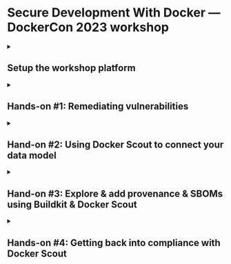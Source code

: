 # Secure Development With Docker &mdash; DockerCon 2023 workshop

<details><summary><h2>Setup the workshop platform</h2></summary>

### Requirements

- git
- Docker Desktop 4.24.0 or greater
- Docker Hub account `$ORG`

Docker Desktop must be configured to use containerd.  In Docker Desktop, go to
the Settings (⚙️ icon) &gt; Features in development and make sure the box next
to "Use containerd for pulling and storing images". If you changed the setting,
click the "Apply & Restart" button.

![Docker Desktop settings](./ss/desktop-containerd.png)

### Prerequisites

> *Conventions:*
> `$ORG` is the name of the Docker Hub account you will use.
> It can be a personal or a team one. Better if you have full ownership on it.

1. Clone the repository on your local machine
2. (optional) export `ORG` environment variable so you can more easily copy/paste commands

   ```console
   export ORG=<your organization namespace>
   ```
3. Configure organization for Docker Scout

   ```console
   docker scout config organization $ORG
   ```
4. Copy `env.dist` file to `.env`
5. Edit `.env` and set `NAMESPACE` to `$ORG`
6. Enroll your organization to Docker Scout

   ```console
   docker scout enroll $ORG
   ```
7. Checkout Hands-On #1

   ```console
   git checkout hands-on-1
   ```
8. Build demo images

   ```console
   docker compose --profile images build
   ```

   > This command will build two images we will explore.
   > To know more about how they are built look at
   > [`./docker-compose.yml`](./docker-compose.yml) and
   > [`./backend/Dockerfile`](./backend/Dockerfile) that
   > contains the build definitions.

   > In case of network issues, you can also build the following
   > image that is prebuilt and don't need extra dependencies.

   ```console
   docker compose --profile low_network build
   ```
</details>

<details><summary><h2>Hands-on #1: Remediating vulnerabilities</h2></summary>

### Reset git repository

```console
git reset --hard hands-on-1
```

### Base Image Fix (Docker Desktop)

1. Open Docker Desktop and select the image `$ORG/scout-demo-service:v1`

   ![](./ss/layer_view_scout-demo-service_v1.png)
2. Take the time to explore the different information displayed on this page

   - Image hierarchy, layers and the Images tab
   - Vulnerabilities
   - Packages

3. Select your base image and explore vulnerabilities specific to the base image.
   Then select "Recommendations for base image…" in the "Recommended fixes"
   dropdown in the upper right portion of the window.

   ![](./ss/select-base-image.png)

4. Select _Change base image_ and set the current image to 3.14

   ![](./ss/change-base-image.png)

5. Open [`frontend/Dockerfile`](./frontend/Dockerfile) in your favorite file editor
   and apply the "Tag is preferred tag" recommendation, i.e., change the `FROM` line to

   ```dockerfile
   FROM alpine:3.18
   ```

6. (optional) Update the tag to `v2` in [`docker-compose.yml`](./docker-compose.yml)
7. Rebuild the image

   ```console
   docker compose --profile scout-demo-service build
   ```
8. Open the image inside Desktop and see the impact of your change

   ![](./ss/layer_view_scout-demo-service_v2.png)

### Base Image Fix (Docker Scout CLI)

1. Run `docker scout cves` command against the image you just built:

   ```console
   docker scout cves $ORG/scout-demo-service:v1
   ```

   ![](./ss/scout-demo-service-v1-cves.png)
2. (optional) Explore the filters options from `docker scout cves` command
3. (optional) See vulnerable packages only

   ```console
   docker scout cves --format only-packages --only-vuln-packages $ORG/scout-demo-service:v1
   ```

   ![](./ss/scout-demo-service-v1-only-vuln-packages.png)

4. Explore base image recommendations using `docker scout recommendations`

   -> specify the tag upfront, like we selected it in Docker Desktop

   ```console
   docker scout recommendations --tag 3.14 $ORG/scout-demo-service:v1
   ```

   ![](./ss/scout-demo-service-v1-recommendations.png)

5. Apply the "Tag is preferred tag" recommendation to the [`frontend/Dockerfile`](./frontend/Dockerfile)
6. (optional) Update the tag to `v2` in [`docker-compose.yml`](./docker-compose.yml)
7. Rebuild the image

   ```console
   docker compose --profile scout-demo-service build
   ```
8. Run `docker scout cves` command against the image you just built and see the changes:

   ```console
   docker scout cves $ORG/scout-demo-service:v2
   ```

   ![](./ss/scout-demo-service-v2-cves.png)
9. Compare the two images to see the differences:

   ```console
   docker scout compare $ORG/scout-demo-service:v2 --to $ORG/scout-demo-service:v1
   ```

   ![](./ss/scout-demo-service-compare.png)

### Application Dependency Fix

1. Explore the still existing vulnerabilities: (Desktop or CLI)
   - find vulnerable package
   - find fix version
2. Update [`package.json`](./frontend/package.json) to upgrade the dependency
3. (optional) Update the tag to `v3` in [`docker-compose.yml`](./docker-compose.yml)
4. Rebuild the image
5. Explore the built image to see what changed
   - using Desktop
   - using CLI

### Extra Command

1. Get a quick overview of your image, including vulnerabilities and recommendations

   ```console
   docker scout quickview $ORG/scout-demo-service:v1
   ```

### Extra Image

Repeat the above steps for the `$ORG/scout-demo-service-back:v1` image (or any other image you have).

</details>

<details><summary><h2>Hand-on #2: Using Docker Scout to connect your data model</h2></summary>

### Reset git repository

```console
git reset --hard hands-on-2
```

### Registry - https://scout.docker.com Integration

#### Create repositories

Go to https://hub.docker.com and create repositories for the images you will push

- `$ORG/scout-demo-service`
- `$ORG/scout-demo-service-back`

#### Enable repositories for Docker Scout

_Option 1: Use Docker Scout Dashboard_

1. Go to https://scout.docker.com
2. Select your organization in the dropdown next to your user
3. Open the settings menu (⚙️ icon) and select _Repository settings_
4. Select the repository to enable and enable it

_Option 2: Docker Hub Integration using the CLI_

```console
docker scout repo enable $ORG/scout-demo-service
```

```console
docker scout repo enable $ORG/scout-demo-service-back
```

### Push images

1. Push an image to Hub

   ```console
   docker push $ORG/scout-demo-service:v1
   ```

2. Browse https://scout.docker.com and see your images (this might take up to a few minutes)

   ![](./ss/pushes_images.png)

### Analyze images

Reproduce the exploratory steps from _Hands-on #1_ on https://scout.docker.com.
Find vulnerabilities, package information and compare your images.

You can build and push the different versions of the images you previously built (with vulnerabilities or with fixes).
Or simply push the fixes you built in the first hands-on exercise.

```console
docker push $ORG/scout-demo-service:v3
```

### Record images to an environment

1. Record the image to an environment (adapt to your registry)

   ```console
   docker scout environment staging registry://$ORG/scout-demo-service:v1
   ```

   This will explicitly record the image that has been pushed to a registry, to the environment `staging`.

   ![](./ss/staging.png)

2. Investigate environment information from the CLI

   ```console
   docker scout environment
   ```

   ```console
   docker scout environment staging
   ```

3. Compare your fixed local image to the one recorded as part of the `staging` environment

   ```console
   docker scout compare local://$ORG/scout-demo-service:v3 --to-env staging
   ```

   ![](./ss/scout-demo-service-compare-staging.png)
4. Browse https://scout.docker.com

   - find images recorded to an environment
   - find vulnerabilities and packages in an environment
   - compare images between versions and/or environments

   ![](./ss/scout-demo-service-ui-compare.png)

5. Record `v3` to the staging environment

   ```console
   docker scout environment staging registry://$ORG/scout-demo-service:v3
   ```

6. Verify you have no vulnerabilities in `staging` at https://scout.docker.com &gt;
   Vulnerabilities and select the staging environment

7. Browse available integrations on https://scout.docker.com &gt;
   Settings (⚙️ icon) &gt; Integrations

</details>

<details><summary><h2>Hand-on #3: Explore & add provenance & SBOMs using Buildkit & Docker Scout</h2></summary>

### Reset git repository

```console
git reset --hard hands-on-3
```

### Provenance Attestation

Remember the `--tag` flag when we explore the base image recommendations or the dropdown to pick
the right one in the UI?

```console
docker scout recommendations --tag 3.14 $ORG/scout-demo-service:v1
```

This tag was needed because the base image exists under different tag (`latest`, `3`, `3.14` at least)
and the information contained in the image are not sufficient to pick the right one.

So let's fix that.

1. We have added a new command to the _end_ of the [`frontend/Dockerfile`](frontend/Dockerfile)
   so it gets rebuilt, but quickly

   ```dockerfile
   ENV DUMMY=1
   ```

   (this line was introduced when you reset to the `hands-on-3` tag above)
2. Build a new image with the _provenance_ attestation

   ```console
   ( cd frontend && \
     docker build -t $ORG/scout-demo-service:provenance \
       --provenance=mode=max --push . )
   ```
3. Get recommendations about the image that has been pushed

   ```console
   docker scout recommendations registry://$ORG/scout-demo-service:provenance
   ```

   This time you didn't provided the `--tag` and it picked the right one!

   > Base image is `alpine:3.14`

4. How did it do that? Let's look at the provenance.

   ```console
   docker buildx imagetools inspect $ORG/scout-demo-service:provenance \
     --format '{{ json .Provenance.SLSA }}'
   ```

   (note we are extracting an element called `SLSA`!)
   That is a lot of information. Let's focus on information about the base image.
   One place to see that is in the first element of the `llbDefinition` array:

   ```console
   docker buildx imagetools inspect $ORG/scout-demo-service:provenance \
     --format '{{ json .Provenance.SLSA }}' | jq '.buildConfig.llbDefinition[0]'
   ```

   (requires the [`jq`](https://jqlang.github.io/jq/) command)
   See how the identifier has the exact SHA used as the base image?

> **Note on `push` and `registry://`**
>
> We need to access the provenance attestation from the image. It's written at the level
> of the _Image Index_ (same as for multi-arch images). The local Docker daemon doesn't allow
> currently to easily access those information.
>
> But they are available from registries. So when pushed, all these extra information will
> be available and CLI or https://scout.docker.com tools will be able to use them.

### SBOM

When an image is used on the CLI or pushed to https://scout.docker.com one of the first
steps is to index it. It means to go through the image and find all the packages for instance.

It also means this action might be performed multiple times, like if we want to see
the vulnerabilities of the image from different computers.

But it's possible to generate SBOM at the build time and push it along with the image.
That way, whatever the size of the initial image, we will only require the SBOM (enhanced
with provenance if available) and it will make all the CLI actions faster and be sure
the information displayed on https://scout.docker.com are the right ones.

1. Change the value of the environment variable at the end of [`frontend/Dockerfile`](frontend/Dockerfile)
   so the image gets rebuilt and pushed, quickly

   ```dockerfile
   ENV DUMMY=2
   ```

2. Build a new image with an _SBOM_ attestation (and keep the provenance!)

   ```console
   ( cd frontend && \
     docker build -t $ORG/scout-demo-service:attests \
       --sbom=generator=docker/scout-sbom-indexer \
       --provenance=mode=max --push . )
   ```
3. Run any `docker scout` CLI command, e.g.,

   ```
   docker scout quickview $ORG/scout-demo-service:attests
   ```

   and you should see:

   > ✓ Provenance obtained from attestation
   > ✓ SBOM obtained from attestation, 79 packages indexed

   This means we only get the SBOM from the attestation, and we are not indexing locally
   the image anymore. It's faster and more accurate.

### Explore SBOM

1. Extract the SBOM in `SPDX` format:

   ```console
   docker scout sbom --format spdx registry://$ORG/scout-demo-service:attests
   ```

   That is a lot of process. Let's look at some more useful format options.
2. Display packages of the image:

   ```console
   docker scout sbom --format list registry://$ORG/scout-demo-service:attests
   ```

   ![](./ss/package-list.png)
3. Display vulnerable packages:

   ```console
   docker scout cves --format only-packages --only-vuln-packages registry://$ORG/scout-demo-service:attests
   ```

   ![](./ss/vuln-packages.png)

</details>

<details><summary><h2>Hands-on #4: Getting back into compliance with Docker Scout</h2></summary>

### Reset git repository

```console
git reset --hard hands-on-4
```

### Explore policy

Up to now, we've focused on single images. Now let's see how policy highlights
concerns across all our images.

1. Build and push both images in the app.

   ```console
   ( cd frontend && \
     docker build -t $ORG/scout-demo-service:4 \
       --sbom=generator=docker/scout-sbom-indexer \
       --provenance=mode=max --push . )
   ```

   ```console
   ( cd backend && \
     docker build -t $ORG/scout-demo-service-back:4 \
       --sbom=generator=docker/scout-sbom-indexer \
       --provenance=mode=max --push . )
   ```

2. View policy status for a single image using the CLI

   ```console
   docker scout policy $ORG/scout-demo-service-back:4
   ```

   ![scout policy backend](./ss/policy-backend.png)

3. Go to https://scout.docker.com and click on "Policies EA" at the top

   ![scout policy web site](./ss/policy.png)

4. Explore the "Critical and high vulnerabilities with fixes" policy and view the details
   on the `$ORG/scout-demo-service`

### Improve policy compliance

1. From looking through the layers before, we know how to fix that. Let's update the base image
   in [`frontend/Dockerfile`](frontend/Dockerfile):

   ```dockerfile
   FROM alpine:3.18
   ```

2. Now rebuild, incrementing the tag

   ```console
   ( cd frontend && \
     docker build -t $ORG/scout-demo-service:4.1 \
       --sbom=generator=docker/scout-sbom-indexer \
       --provenance=mode=max --load . )
   ```

3. Note we did not push the image in the previous step. Entirely locally, we can see if we have
   improve policy compliance using the `compare` command we used previously when focusing on
   fixing vulnerabilities

   ```console
   docker scout compare $ORG/scout-demo-service:4.1 --to $ORG/scout-demo-service:4
   ```

   ![scout policy compare 0](./ss/policy-compare-0.png)
   ![scout policy compare 1](./ss/policy-compare-1.png)

   Scrolling past the Overview to the Policies section of the output, you can see you improved
   two policies without pushing images or running CI.

4. We see from the above command that while we are now compliant with the "All critical
   vulnerabilities", we are still not in compliance with the "Critical and high
   vulnerabilities with fixes" policy, there are still two high vulnerabilities. From our first
   hands-on earlier today, we know how to fix that too. Update the express dependency in
   [`frontend/package.json`](frontend/package.json) to version 4.17.3 and rebuild the image.

   ```console
   ( cd frontend && \
     docker build -t $ORG/scout-demo-service:4.2 \
       --sbom=generator=docker/scout-sbom-indexer \
       --provenance=mode=max --load . )
   ```

5. Run the `compare` command again to see if we are fully compliant

   ```console
   docker scout compare $ORG/scout-demo-service:4.2 --to $ORG/scout-demo-service:4
   ```

6. That did the trick, so push the image

   ```console
   docker push $ORG/scout-demo-service:4.2
   ```

7. Go to https://scout.docker.com

   ![scout policy web fix](./ss/policy-fix.png)

### Extra Image

Repeat the above steps for the `$ORG/scout-demo-service-back` image:

8. From looking through the layers before, we know how to fix that. Let's update the base image
   in [`backend/Dockerfile`](backend/Dockerfile):

   ```dockerfile
   FROM alpine:3.18.4
   ```

9. Now rebuild, incrementing the tag

   ```console
   ( cd backend && \
     docker build -t $ORG/scout-demo-service-back:4.1 \
       --sbom=generator=docker/scout-sbom-indexer \
       --provenance=mode=max --load . )
   ```

10. Note we did not push the image in the previous step. Entirely locally, we can see if we have
   improve policy compliance using the `compare` command we used previously when focusing on
   fixing vulnerabilities

   ```console
   docker scout compare $ORG/scout-demo-service-back:4.1 --to $ORG/scout-demo-service-back:4
   ```
   ![scout policy compare 0](./ss/policy-compare-0.png)
   ![scout policy compare 1](./ss/policy-compare-1.png)

   Scrolling past the Overview to the Policies section of the output, you can see you improved
   two policies without pushing images or running CI.

11. We see from the above command that while we are now compliant with the "All critical
   vulnerabilities", we are still not in compliance with the "Critical and high
   vulnerabilities with fixes" policy, there are still one high vulnerabilities. From our first
   hands-on earlier today, we know how to fix that too. Update the go dependency in
   [`backend/go.mod`](backend/go.mod) to `require golang.org/x/text v0.3.8` and rebuild the image.

   ```console
   ( cd backend && \
     docker build -t $ORG/scout-demo-service-back:4.2 \
       --sbom=generator=docker/scout-sbom-indexer \
       --provenance=mode=max --load . )
   ```

12. Run the `compare` command again to see if we are fully compliant

   ```console
   docker scout compare $ORG/scout-demo-service-back:4.2 --to $ORG/scout-demo-service-back:4.1
   ```

13. We see from the above command that while we are now compliant with the "All critical
   vulnerabilities", we are still not in compliance with the "Critical and high
   vulnerabilities with fixes" policy, there are still one high vulnerabilities. From our first
   hands-on earlier today, we know how to fix that too. Update the base go image version in
   [`backend/Dockerfile`](backend/Dockerfile) to `FROM golang:1.20.10-alpine as base` and 
   `go 1.20` in [`backend/go.mod`](backend/go.mod) and rebuild the image.

   ```console
   ( cd backend && \
     docker build -t $ORG/scout-demo-service-back:4.3 \
       --sbom=generator=docker/scout-sbom-indexer \
       --provenance=mode=max --load . )
   ```

14. Run the `compare` command again to see if we are fully compliant

   ```console
   docker scout compare $ORG/scout-demo-service-back:4.3 --to $ORG/scout-demo-service-back:4.2
   ```

15. That did the trick, so push the image

   ```console
   docker push $ORG/scout-demo-service-back:4.3
   ```

16. Go to https://scout.docker.com

   ![scout policy web fix](./ss/policy-fix.png)
